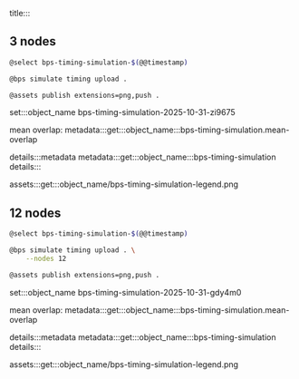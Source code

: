 title:::

## 3 nodes

```bash
@select bps-timing-simulation-$(@@timestamp)

@bps simulate timing upload .

@assets publish extensions=png,push .
```

set:::object_name bps-timing-simulation-2025-10-31-zi9675

mean overlap: metadata:::get:::object_name:::bps-timing-simulation.mean-overlap

details:::metadata
metadata:::get:::object_name:::bps-timing-simulation
details:::

assets:::get:::object_name/bps-timing-simulation-legend.png

## 12 nodes

```bash
@select bps-timing-simulation-$(@@timestamp)

@bps simulate timing upload . \
    --nodes 12

@assets publish extensions=png,push .
```

set:::object_name bps-timing-simulation-2025-10-31-gdy4m0

mean overlap: metadata:::get:::object_name:::bps-timing-simulation.mean-overlap

details:::metadata
metadata:::get:::object_name:::bps-timing-simulation
details:::

assets:::get:::object_name/bps-timing-simulation-legend.png
